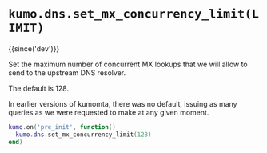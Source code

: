 # `kumo.dns.set_mx_concurrency_limit(LIMIT)`

{{since('dev')}}

Set the maximum number of concurrent MX lookups that we will allow
to send to the upstream DNS resolver.

The default is 128.

In earlier versions of kumomta, there was no default, issuing
as many queries as we were requested to make at any given moment.

```lua
kumo.on('pre_init', function()
  kumo.dns.set_mx_concurrency_limit(128)
end)
```


